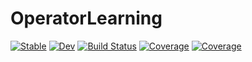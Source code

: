 # OperatorLearning

[![Stable](https://img.shields.io/badge/docs-stable-blue.svg)](https://adil.github.io/OperatorLearning.jl/stable/)
[![Dev](https://img.shields.io/badge/docs-dev-blue.svg)](https://adil.github.io/OperatorLearning.jl/dev/)
[![Build Status](https://github.com/adil/OperatorLearning.jl/actions/workflows/CI.yml/badge.svg?branch=main)](https://github.com/adil/OperatorLearning.jl/actions/workflows/CI.yml?query=branch%3Amain)
[![Coverage](https://codecov.io/gh/adil/OperatorLearning.jl/branch/main/graph/badge.svg)](https://codecov.io/gh/adil/OperatorLearning.jl)
[![Coverage](https://coveralls.io/repos/github/adil/OperatorLearning.jl/badge.svg?branch=main)](https://coveralls.io/github/adil/OperatorLearning.jl?branch=main)
